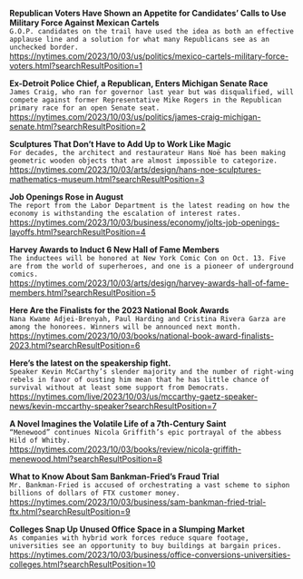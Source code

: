 **Republican Voters Have Shown an Appetite for Candidates’ Calls to Use Military Force Against Mexican Cartels**\
`G.O.P. candidates on the trail have used the idea as both an effective applause line and a solution for what many Republicans see as an unchecked border.`\
https://nytimes.com/2023/10/03/us/politics/mexico-cartels-military-force-voters.html?searchResultPosition=1

**Ex-Detroit Police Chief, a Republican, Enters Michigan Senate Race**\
`James Craig, who ran for governor last year but was disqualified, will compete against former Representative Mike Rogers in the Republican primary race for an open Senate seat.`\
https://nytimes.com/2023/10/03/us/politics/james-craig-michigan-senate.html?searchResultPosition=2

**Sculptures That Don’t Have to Add Up to Work Like Magic**\
`For decades, the architect and restaurateur Hans Noë has been making geometric wooden objects that are almost impossible to categorize.`\
https://nytimes.com/2023/10/03/arts/design/hans-noe-sculptures-mathematics-museum.html?searchResultPosition=3

**Job Openings Rose in August**\
`The report from the Labor Department is the latest reading on how the economy is withstanding the escalation of interest rates.`\
https://nytimes.com/2023/10/03/business/economy/jolts-job-openings-layoffs.html?searchResultPosition=4

**Harvey Awards to Induct 6 New Hall of Fame Members**\
`The inductees will be honored at New York Comic Con on Oct. 13. Five are from the world of superheroes, and one is a pioneer of underground comics.`\
https://nytimes.com/2023/10/03/arts/design/harvey-awards-hall-of-fame-members.html?searchResultPosition=5

**Here Are the Finalists for the 2023 National Book Awards**\
`Nana Kwame Adjei-Brenyah, Paul Harding and Cristina Rivera Garza are among the honorees. Winners will be announced next month.`\
https://nytimes.com/2023/10/03/books/national-book-award-finalists-2023.html?searchResultPosition=6

**Here’s the latest on the speakership fight.**\
`Speaker Kevin McCarthy’s slender majority and the number of right-wing rebels in favor of ousting him mean that he has little chance of survival without at least some support from Democrats.`\
https://nytimes.com/live/2023/10/03/us/mccarthy-gaetz-speaker-news/kevin-mccarthy-speaker?searchResultPosition=7

**A Novel Imagines the Volatile Life of a 7th-Century Saint**\
`“Menewood” continues Nicola Griffith’s epic portrayal of the abbess Hild of Whitby.`\
https://nytimes.com/2023/10/03/books/review/nicola-griffith-menewood.html?searchResultPosition=8

**What to Know About Sam Bankman-Fried’s Fraud Trial**\
`Mr. Bankman-Fried is accused of orchestrating a vast scheme to siphon billions of dollars of FTX customer money.`\
https://nytimes.com/2023/10/03/business/sam-bankman-fried-trial-ftx.html?searchResultPosition=9

**Colleges Snap Up Unused Office Space in a Slumping Market**\
`As companies with hybrid work forces reduce square footage, universities see an opportunity to buy buildings at bargain prices.`\
https://nytimes.com/2023/10/03/business/office-conversions-universities-colleges.html?searchResultPosition=10

